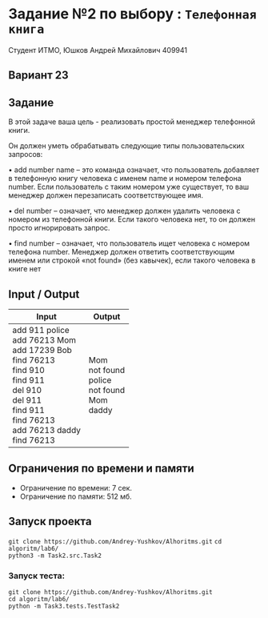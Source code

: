 # Задание №2 по выбору  : `Телефонная книга`

Студент ИТМО, Юшков Андрей Михайлович 409941

## Вариант 23

## Задание 
В этой задаче ваша цель - реализовать простой менеджер телефонной книги.

Он должен уметь обрабатывать следующие типы пользовательских запросов:

• add number name – это команда означает, что пользователь добавляет в
телефонную книгу человека с именем name и номером телефона number.
Если пользователь с таким номером уже существует, то ваш менеджер должен перезаписать соответствующее имя.

• del number – означает, что менеджер должен удалить человека с номером из телефонной книги. Если такого человека нет, то он должен просто
игнорировать запрос.

• find number – означает, что пользователь ищет человека с номером телефона number. Менеджер должен ответить соответствующим именем или
строкой «not found» (без кавычек), если такого человека в книге нет
 
## Input / Output 

| Input                                                                                                                                                                              | Output                                                       |
|------------------------------------------------------------------------------------------------------------------------------------------------------------------------------------|--------------------------------------------------------------|
| add 911 police<br/>add 76213 Mom<br/>add 17239 Bob<br/>find 76213<br/>find 910<br/>find 911<br/>del 910<br/>del 911<br/>find 911<br/>find 76213<br/>add 76213 daddy<br/>find 76213 | Mom<br/>not found<br/>police<br/>not found<br/>Mom<br/>daddy |


## Ограничения по времени и памяти

- Ограничение по времени: 7 сек.
- Ограничение по памяти: 512 мб.




## Запуск проекта

`git clone https://github.com/Andrey-Yushkov/Alhoritms.git`
`cd algoritm/lab6/`  
`python3 -m Task2.src.Task2` 

### Запуск теста:   
   
`git clone https://github.com/Andrey-Yushkov/Alhoritms.git`   
`cd algoritm/lab6/`  
`python -m Task3.tests.TestTask2`

